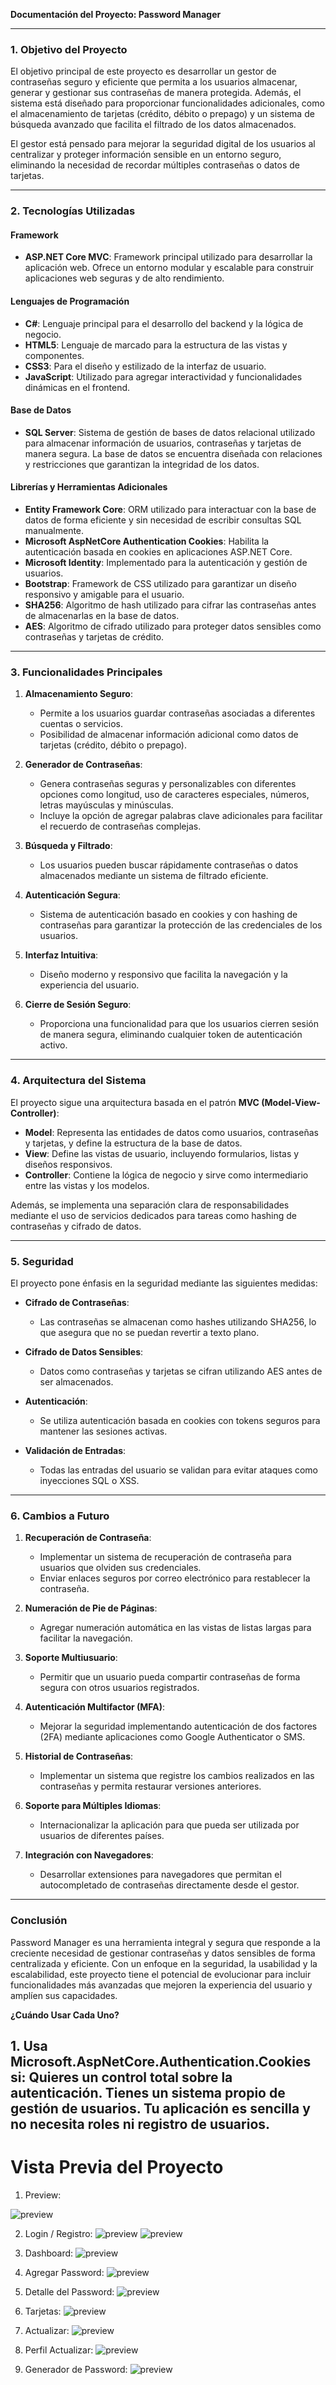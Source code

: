 **Documentación del Proyecto: Password Manager**

---

### 1. Objetivo del Proyecto
El objetivo principal de este proyecto es desarrollar un gestor de contraseñas seguro y eficiente que permita a los usuarios almacenar, generar y gestionar sus contraseñas de manera protegida. Además, el sistema está diseñado para proporcionar funcionalidades adicionales, como el almacenamiento de tarjetas (crédito, débito o prepago) y un sistema de búsqueda avanzado que facilita el filtrado de los datos almacenados.

El gestor está pensado para mejorar la seguridad digital de los usuarios al centralizar y proteger información sensible en un entorno seguro, eliminando la necesidad de recordar múltiples contraseñas o datos de tarjetas.

---

### 2. Tecnologías Utilizadas

#### **Framework**
- **ASP.NET Core MVC**: Framework principal utilizado para desarrollar la aplicación web. Ofrece un entorno modular y escalable para construir aplicaciones web seguras y de alto rendimiento.

#### **Lenguajes de Programación**
- **C#**: Lenguaje principal para el desarrollo del backend y la lógica de negocio.
- **HTML5**: Lenguaje de marcado para la estructura de las vistas y componentes.
- **CSS3**: Para el diseño y estilizado de la interfaz de usuario.
- **JavaScript**: Utilizado para agregar interactividad y funcionalidades dinámicas en el frontend.

#### **Base de Datos**
- **SQL Server**: Sistema de gestión de bases de datos relacional utilizado para almacenar información de usuarios, contraseñas y tarjetas de manera segura. La base de datos se encuentra diseñada con relaciones y restricciones que garantizan la integridad de los datos.

#### **Librerías y Herramientas Adicionales**
- **Entity Framework Core**: ORM utilizado para interactuar con la base de datos de forma eficiente y sin necesidad de escribir consultas SQL manualmente.
- **Microsoft AspNetCore Authentication Cookies**: Habilita la autenticación basada en cookies en aplicaciones ASP.NET Core.
- **Microsoft Identity**: Implementado para la autenticación y gestión de usuarios.
- **Bootstrap**: Framework de CSS utilizado para garantizar un diseño responsivo y amigable para el usuario.
- **SHA256**: Algoritmo de hash utilizado para cifrar las contraseñas antes de almacenarlas en la base de datos.
- **AES**: Algoritmo de cifrado utilizado para proteger datos sensibles como contraseñas y tarjetas de crédito.

---

### 3. Funcionalidades Principales

1. **Almacenamiento Seguro**:
   - Permite a los usuarios guardar contraseñas asociadas a diferentes cuentas o servicios.
   - Posibilidad de almacenar información adicional como datos de tarjetas (crédito, débito o prepago).

2. **Generador de Contraseñas**:
   - Genera contraseñas seguras y personalizables con diferentes opciones como longitud, uso de caracteres especiales, números, letras mayúsculas y minúsculas.
   - Incluye la opción de agregar palabras clave adicionales para facilitar el recuerdo de contraseñas complejas.

3. **Búsqueda y Filtrado**:
   - Los usuarios pueden buscar rápidamente contraseñas o datos almacenados mediante un sistema de filtrado eficiente.

4. **Autenticación Segura**:
   - Sistema de autenticación basado en cookies y con hashing de contraseñas para garantizar la protección de las credenciales de los usuarios.

5. **Interfaz Intuitiva**:
   - Diseño moderno y responsivo que facilita la navegación y la experiencia del usuario.

6. **Cierre de Sesión Seguro**:
   - Proporciona una funcionalidad para que los usuarios cierren sesión de manera segura, eliminando cualquier token de autenticación activo.

---

### 4. Arquitectura del Sistema
El proyecto sigue una arquitectura basada en el patrón **MVC (Model-View-Controller)**:

- **Model**: Representa las entidades de datos como usuarios, contraseñas y tarjetas, y define la estructura de la base de datos.
- **View**: Define las vistas de usuario, incluyendo formularios, listas y diseños responsivos.
- **Controller**: Contiene la lógica de negocio y sirve como intermediario entre las vistas y los modelos.

Además, se implementa una separación clara de responsabilidades mediante el uso de servicios dedicados para tareas como hashing de contraseñas y cifrado de datos.

---

### 5. Seguridad

El proyecto pone énfasis en la seguridad mediante las siguientes medidas:

- **Cifrado de Contraseñas**:
  - Las contraseñas se almacenan como hashes utilizando SHA256, lo que asegura que no se puedan revertir a texto plano.

- **Cifrado de Datos Sensibles**:
  - Datos como contraseñas y tarjetas se cifran utilizando AES antes de ser almacenados.

- **Autenticación**:
  - Se utiliza autenticación basada en cookies con tokens seguros para mantener las sesiones activas.

- **Validación de Entradas**:
  - Todas las entradas del usuario se validan para evitar ataques como inyecciones SQL o XSS.

---

### 6. Cambios a Futuro

1. **Recuperación de Contraseña**:
   - Implementar un sistema de recuperación de contraseña para usuarios que olviden sus credenciales.
   - Enviar enlaces seguros por correo electrónico para restablecer la contraseña.

2. **Numeración de Pie de Páginas**:
   - Agregar numeración automática en las vistas de listas largas para facilitar la navegación.

3. **Soporte Multiusuario**:
   - Permitir que un usuario pueda compartir contraseñas de forma segura con otros usuarios registrados.

4. **Autenticación Multifactor (MFA)**:
   - Mejorar la seguridad implementando autenticación de dos factores (2FA) mediante aplicaciones como Google Authenticator o SMS.

5. **Historial de Contraseñas**:
   - Implementar un sistema que registre los cambios realizados en las contraseñas y permita restaurar versiones anteriores.

6. **Soporte para Múltiples Idiomas**:
   - Internacionalizar la aplicación para que pueda ser utilizada por usuarios de diferentes países.

7. **Integración con Navegadores**:
   - Desarrollar extensiones para navegadores que permitan el autocompletado de contraseñas directamente desde el gestor.

---

### Conclusión

Password Manager es una herramienta integral y segura que responde a la creciente necesidad de gestionar contraseñas y datos sensibles de forma centralizada y eficiente. Con un enfoque en la seguridad, la usabilidad y la escalabilidad, este proyecto tiene el potencial de evolucionar para incluir funcionalidades más avanzadas que mejoren la experiencia del usuario y amplíen sus capacidades.

**¿Cuándo Usar Cada Uno?**

**1. Usa Microsoft.AspNetCore.Authentication.Cookies si:**
Quieres un control total sobre la autenticación.
Tienes un sistema propio de gestión de usuarios.
Tu aplicación es sencilla y no necesita roles ni registro de usuarios.
---
# Vista Previa del Proyecto

1. Preview:
   
![preview](/Preview/preview.gif)

2. Login / Registro:
![preview](/Preview/login.jpeg)
![preview](/Preview/registre.jpeg)

3. Dashboard:
   ![preview](/Preview/home.jpeg)

4. Agregar Password:
   ![preview](/Preview/create.jpeg)

5. Detalle del Password:
   ![preview](/Preview/detalle.jpeg)

6. Tarjetas:
   ![preview](/Preview/card.jpeg)

7. Actualizar:
   ![preview](/Preview/update-card.jpeg)

8. Perfil Actualizar:
    ![preview](/Preview/update-perfil.jpeg)

9. Generador de Password:
    ![preview](/Preview/generate-pass.jpeg)
